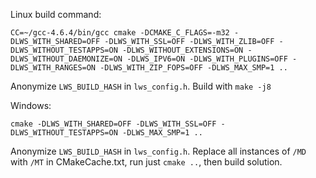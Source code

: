 Linux build command:
```
CC=~/gcc-4.6.4/bin/gcc cmake -DCMAKE_C_FLAGS=-m32 -DLWS_WITH_SHARED=OFF -DLWS_WITH_SSL=OFF -DLWS_WITH_ZLIB=OFF -DLWS_WITHOUT_TESTAPPS=ON -DLWS_WITHOUT_EXTENSIONS=ON -DLWS_WITHOUT_DAEMONIZE=ON -DLWS_IPV6=ON -DLWS_WITH_PLUGINS=OFF -DLWS_WITH_RANGES=ON -DLWS_WITH_ZIP_FOPS=OFF -DLWS_MAX_SMP=1 ..
```
Anonymize `LWS_BUILD_HASH` in `lws_config.h`.
Build with `make -j8`

Windows:
```
cmake -DLWS_WITH_SHARED=OFF -DLWS_WITH_SSL=OFF -DLWS_WITHOUT_TESTAPPS=ON -DLWS_MAX_SMP=1 ..
```
Anonymize `LWS_BUILD_HASH` in `lws_config.h`.
Replace all instances of `/MD` with `/MT` in CMakeCache.txt, run just `cmake ..`, then build solution.

